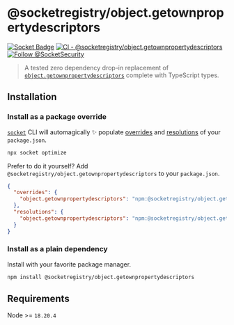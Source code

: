 # @socketregistry/object.getownpropertydescriptors

[![Socket Badge](https://socket.dev/api/badge/npm/package/@socketregistry/object.getownpropertydescriptors)](https://socket.dev/npm/package/@socketregistry/object.getownpropertydescriptors)
[![CI - @socketregistry/object.getownpropertydescriptors](https://github.com/SocketDev/socket-registry/actions/workflows/test.yml/badge.svg)](https://github.com/SocketDev/socket-registry/actions/workflows/test.yml)
[![Follow @SocketSecurity](https://img.shields.io/twitter/follow/SocketSecurity?style=social)](https://twitter.com/SocketSecurity)

> A tested zero dependency drop-in replacement of
> [`object.getownpropertydescriptors`](https://socket.dev/npm/package/object.getownpropertydescriptors)
> complete with TypeScript types.

## Installation

### Install as a package override

[`socket`](https://socket.dev/npm/package/socket) CLI will automagically ✨
populate
[overrides](https://docs.npmjs.com/cli/v9/configuring-npm/package-json#overrides)
and [resolutions](https://yarnpkg.com/configuration/manifest#resolutions) of
your `package.json`.

```sh
npx socket optimize
```

Prefer to do it yourself? Add `@socketregistry/object.getownpropertydescriptors`
to your `package.json`.

```json
{
  "overrides": {
    "object.getownpropertydescriptors": "npm:@socketregistry/object.getownpropertydescriptors@^1"
  },
  "resolutions": {
    "object.getownpropertydescriptors": "npm:@socketregistry/object.getownpropertydescriptors@^1"
  }
}
```

### Install as a plain dependency

Install with your favorite package manager.

```sh
npm install @socketregistry/object.getownpropertydescriptors
```

## Requirements

Node >= `18.20.4`
